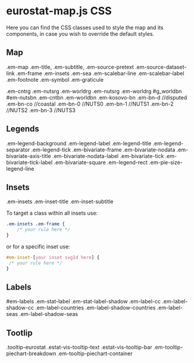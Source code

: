 # eurostat-map.js CSS

Here you can find the CSS classes used to style the map and its components, in case you wish to override the default styles.

## Map
.em-map
.em-title,
.em-subtitle,
.em-source-pretext
.em-source-dataset-link 
.em-frame 
.em-insets
.em-sea 
.em-scalebar-line 
.em-scalebar-label
.em-footnote
.em-symbol
.em-graticule

.em-cntrg
.em-nutsrg
.em-worldrg
.em-nutsrg
.em-worldrg
#g_worldbn
#em-nutsbn
.em-cntbn
.em-worldbn
.em-kosovo-bn
.em-bn-d //disputed
.em-bn-co //coastal
.em-bn-0 //NUTS0
.em-bn-1 //NUTS1
.em-bn-2 //NUTS2
.em-bn-3 //NUTS3

## Legends
.em-legend-background
.em-legend-label
.em-legend-title
.em-legend-separator
.em-legend-tick 
.em-bivariate-frame
.em-bivariate-nodata 
.em-bivariate-axis-title
.em-bivariate-nodata-label
.em-bivariate-tick
.em-bivariate-tick-label
.em-bivariate-square
.em-legend-rect
.em-pie-size-legend-line

## Insets
.em-insets
.em-inset-title
.em-inset-subtitle

To target a class within all insets use:
```css
.em-insets .em-frame {
    /* your rule here */
}
```
or for a specific inset use:
```css
#em-inset-[your inset svgId here] {
 /* your rule here */
}
```


## Labels
#em-labels
.em-stat-label 
.em-stat-label-shadow 
.em-label-cc 
.em-label-shadow-cc 
.em-label-countries
.em-label-shadow-countries 
.em-label-seas
.em-label-shadow-seas

## Tootlip
.tooltip-eurostat
.estat-vis-tooltip-text
.estat-vis-tooltip-bar
.em-tooltip-piechart-breakdown 
.em-tooltip-piechart-container 
